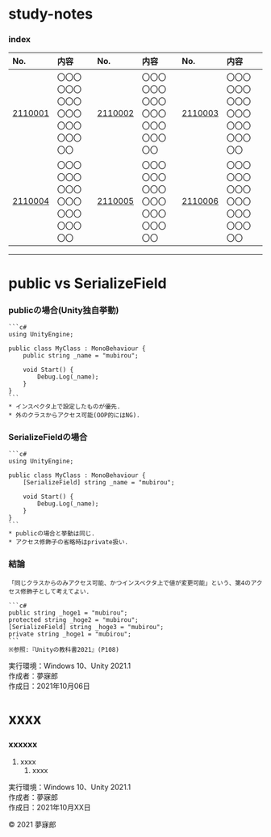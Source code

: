 # study-notes

### <b>index</b>

|No.|内容|No.|内容|No.|内容|
|:--|:--|:--|:--|:--|:--|
|[2110001](#2110001)|〇〇〇〇〇〇〇〇〇〇〇〇〇〇〇〇〇〇〇〇|[2110002](#2110002)|〇〇〇〇〇〇〇〇〇〇〇〇〇〇〇〇〇〇〇〇|[2110003](#2110003)|〇〇〇〇〇〇〇〇〇〇〇〇〇〇〇〇〇〇〇〇|
|[2110004](#2110004)|〇〇〇〇〇〇〇〇〇〇〇〇〇〇〇〇〇〇〇〇|[2110005](#2110005)|〇〇〇〇〇〇〇〇〇〇〇〇〇〇〇〇〇〇〇〇|[2110006](#2110006)|〇〇〇〇〇〇〇〇〇〇〇〇〇〇〇〇〇〇〇〇|
***

<a name="2110001"></a>
# <b>public vs SerializeField</b>

### publicの場合(Unity独自挙動)
    ```c#
    using UnityEngine;

    public class MyClass : MonoBehaviour {
        public string _name = "mubirou";
        
        void Start() {
            Debug.Log(_name);
        }
    }
    ```
    * インスペクタ上で設定したものが優先.
    * 外のクラスからアクセス可能(OOP的にはNG).

### SerializeFieldの場合
    ```c#
    using UnityEngine;

    public class MyClass : MonoBehaviour {
        [SerializeField] string _name = "mubirou";

        void Start() {
            Debug.Log(_name);
        }
    }
    ```
    * publicの場合と挙動は同じ.
    * アクセス修飾子の省略時はprivate扱い.

### 結論
    「同じクラスからのみアクセス可能、かつインスペクタ上で値が変更可能」という、第4のアクセス修飾子として考えてよい.
    
    ```c#
    public string _hoge1 = "mubirou";
    protected string _hoge2 = "mubirou";
    [SerializeField] string _hoge3 = "mubirou";
    private string _hoge1 = "mubirou";
    ```
    ※参照:『Unityの教科書2021』(P108)

実行環境：Windows 10、Unity 2021.1  
作成者：夢寐郎  
作成日：2021年10月06日  


<a name="2110001"></a>
# <b>xxxx</b>

### xxxxxx

1. xxxx  
    1. xxxx

実行環境：Windows 10、Unity 2021.1  
作成者：夢寐郎  
作成日：2021年10月XX日  

© 2021 夢寐郎